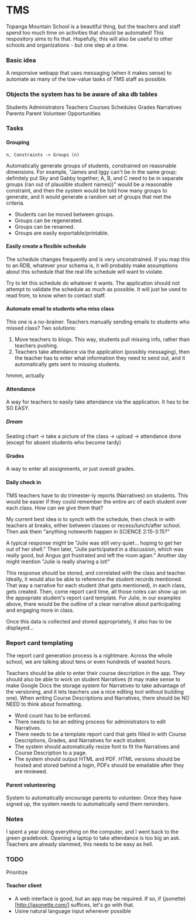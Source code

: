 # TMS
Topanga Mountain School is a beautiful thing, but the teachers and staff spend too much time on activities that should be automated! This respository aims to fix that. Hopefully, this will also be useful to other schools and organizations - but one step at a time.

### Basic idea

A responsive webapp that uses messaging (when it makes sense) to automate as many of the low-value tasks of TMS staff as possible.

### Objects the system has to be aware of aka db tables

Students
Administrators
Teachers
Courses
Schedules
Grades
Narratives
Parents
Parent Volunteer Opportunities


### Tasks

#### Grouping

`n, Constraints -> Groups (n)`

Automatically generate groups of students, constrained on reasonable dimensions. For example, "James and Iggy can't be in the same group; definitely put Sky and Gabby together; A, B, and C need to be in separate groups (ran out of plausible student names))" would be a reasonable constraint, and then the system would be told how many groups to generate, and it would generate a random set of groups that met the criteria. 

- Students can be moved between groups.
- Groups can be regenerated.
- Groups can be renamed.
- Groups are easily exportable/printable.

#### Easily create a flexible schedule

The schedule changes frequently and is very unconstrained. If you map this to an RDB, whatever your schema is, it will probably make assumptions about this schedule that the real life schedule will want to violate.

Try to let this schedule do whatever it wants. The application should not attempt to validate the schedule as much as possible. It will just be used to read from, to know when to contact staff.

#### Automate email to students who miss class

This one is a no-brainer. Teachers manually sending emails to students who missed class? Two solutions:

1) Move teachers to blogs. This way, students pull missing info, rather than teachers pushing.
2) Teachers take attendance via the application (possibly messaging), then the teacher has to enter what information they need to send out, and it automatically gets sent to missing students.

hmmm, actually

#### Attendance

A way for teachers to easily take attendance via the application. It has to be SO EASY.

##### Dream

Seating chart -> take a picture of the class -> upload -> attendance done (except for absent students who become tardy)

#### Grades

A way to enter all assignments, or just overall grades.

#### Daily check in

TMS teachers have to do trimester-ly reports (Narratives) on students. This would be easier if they could remember the entire arc of each student over each class. How can we give them that?

My current best idea is to synch with the schedule, then check in with teachers at breaks, either between classes or recess/lunch/after school. Then ask them "anything noteworth happen in SCIENCE 2:15-3:15?"

A typical response might be "Julie was still very quiet... hoping to get her out of her shell." Then later, "Julie participated in a discussion, which was really good, but Angus got frustrated and left the room agian." Another day might mention "Julie is really sharing a lot!"

This response should be stored, and correlated with the class and teacher. Ideally, it would also be able to reference the student records mentioned. That way a narrative for each student (that gets mentioned), in each class, gets created. Then, come report card time, all those notes can show up on the appopriate student's report card template. For Julie, in our examples above, there would be the outline of a clear narrative about participating and engaging more in class.

Once this data is collected and stored appropriately, it also has to be displayed...

### Report card templating

The report card generation process is a nightmare. Across the whole school, we are talking about tens or even hundreds of wasted hours.

Teachers should be able to enter their course description in the app. They should also be able to work on student Narratives (it may make sense to make Google Docs the storage system for Narratives to take advantage of the versioning, and it lets teachers use a nice editing tool without building one). When writing Course Descriptions and Narratives, there should be NO NEED to think about formatting.

- Word count has to be enforced.
- There needs to be an editing process for administrators to edit Narratives.
- There needs to be a template report card that gets filled in with Course Descriptions, Grades, and Narratives for each student.
- The system should automatically resize font to fit the Narratives and Course Description to a page.
- The system should output HTML and PDF. HTML versions should be hosted and stored behind a login, PDFs should be emailable after they are reviewed.

#### Parent volunteering

System to automatically encourage parents to volunteer. Once they have signed up, the system needs to automatically send them reminders.

### Notes

I spent a year doing everything on the computer, and I went back to the green gradebook. Opening a laptop to take attendance is too big an ask. Teachers are already slammed, this needs to be easy as hell.

### TODO

Prioritize

#### Teacher client

- A web interface is good, but an app may be required. If so, if (jsonette)[http://jasonette.com/] suffices, let's go with that.
- Usine natural language input whenever possible
